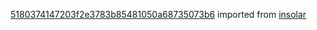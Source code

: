 [5180374147203f2e3783b85481050a68735073b6](https://github.com/insolar/insolar/commit/5180374147203f2e3783b85481050a68735073b6) imported from [insolar](https://github.com/insolar/insolar)

